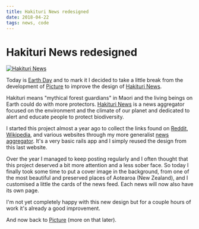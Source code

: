 ```yaml
---
title: Hakituri News redesigned
date: 2018-04-22
tags: news, code
---
```


# Hakituri News redesigned

[![Hakituri News](/images/hakituri-news-background.jpg)][3]

Today is [Earth Day][1] and to mark it I decided to take a little break from
the development of [Picture][2] to improve the design of [Hakituri News][3].

Hakituri means "mythical forest guardians" in Maori and the living beings on
Earth could do with more protectors. [Hakituri News][3] is a news aggregator
focused on the environment and the climate of our planet and dedicated to alert
and educate people to protect biodiversity.

I started this project almost a year ago to collect the links found on
[Reddit][4], [Wikipedia][5], and various websites through my more generalist
[news aggregator][6]. It's a very basic rails app and I simply reused the
design from this last website.

Over the year I managed to keep posting regularly and I often thought that this
project deserved a bit more attention and a less sober face. So today I finally
took some time to put a cover image in the background, from one of the most
beautiful and preserved places of Aotearoa (New Zealand), and I customised a
little the cards of the news feed. Each news will now also have its own page.

I'm not yet completely happy with this new design but for a couple hours of
work it's already a good improvement.

And now back to [Picture][2] (more on that later).

[1]: https://en.wikipedia.org/wiki/Earth_Day
[2]: https://pi.ctu.re
[3]: https://hakituri.com/news
[4]: https://news.vinc.cc/search?q=reddit+environment+sort:top+time:week+limit:30
[5]: https://news.vinc.cc/search?q=wikipedia+events+time:week
[6]: https://news.vinc.cc
